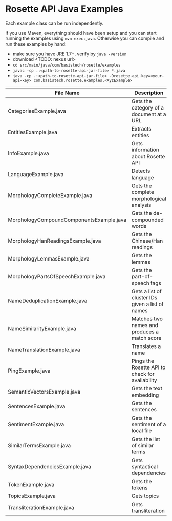 Rosette API Java Examples
=========================

Each example class can be run independently.

If you use Maven, everything should have been setup and you can start running the examples using `mvn exec:java`.
Otherwise you can compile and run these examples by hand:

- make sure you have JRE 1.7+, verify by `java -version`
- download <TODO: nexus url>
- `cd src/main/java/com/basistech/rosette/examples`
- `javac -cp .:<path-to-rosette-api-jar-file> *.java`
- `java -cp .:<path-to-rosette-api-jar-file> -Drosette.api.key=<your-api-key> com.basistech.rosette.examples.<XyzExample>`
 
| File Name                                   | Description
| -------------                               |------------- 
| CategoriesExample.java                      | Gets the category of a document at a URL
| EntitiesExample.java                        | Extracts entities
| InfoExample.java                            | Gets information about Rosette API
| LanguageExample.java                        | Detects language
| MorphologyCompleteExample.java              | Gets the complete morphological analysis
| MorphologyCompoundComponentsExample.java    | Gets the de-compounded words
| MorphologyHanReadingsExample.java           | Gets the Chinese/Han readings
| MorphologyLemmasExample.java                | Gets the lemmas
| MorphologyPartsOfSpeechExample.java         | Gets the part-of-speech tags
| NameDeduplicationExample.java               | Gets a list of cluster IDs given a list of names
| NameSimilarityExample.java                  | Matches two names and produces a match score
| NameTranslationExample.java                 | Translates a name
| PingExample.java                            | Pings the Rosette API to check for availability
| SemanticVectorsExample.java                 | Gets the text embedding
| SentencesExample.java                       | Gets the sentences
| SentimentExample.java                       | Gets the sentiment of a local file
| SimilarTermsExample.java                    | Gets the list of similar terms
| SyntaxDependenciesExample.java              | Gets syntactical dependencies
| TokenExample.java                           | Gets the tokens
| TopicsExample.java                          | Gets topics
| TransliterationExample.java                 | Gets transliteration
